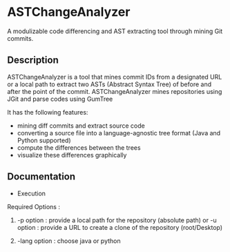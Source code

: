 # ASTChangeAnalyzer

A modulizable code differencing and AST extracting tool through mining Git commits.

## Description

ASTChangeAnalyzer is a tool that mines commit IDs from a designated URL or a local path to extract two ASTs (Abstract Syntax Tree) of before and after the point of the commit.
ASTChangeAnalyzer mines repositories using JGit and parse codes using GumTree

It has the following features:
* mining diff commits and extract source code
* converting a source file into a language-agnostic tree format (Java and Python supported)
* compute the differences between the trees
* visualize these differences graphically

## Documentation

* Execution

Required Options :
1. -p option : provide a local path for the repository (absolute path)
                        or
   -u option : provide a URL to create a clone of the repository (root/Desktop)

2. -lang option : choose java or python


